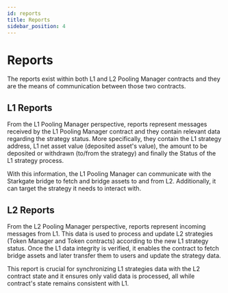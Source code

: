 ```yaml
---
id: reports
title: Reports
sidebar_position: 4
---
```


# Reports

The reports exist within both L1 and L2 Pooling Manager contracts and they are the means of communication between those two contracts.

## L1 Reports

From the L1 Pooling Manager perspective, reports represent messages received by the L1 Pooling Manager contract and they contain relevant data regarding the strategy status. More specifically, they contain the L1 strategy address, L1 net asset value (deposited asset's value), the amount to be deposited or withdrawn (to/from the strategy) and finally the Status of the L1 strategy process.

With this information, the L1 Pooling Manager can communicate with the Starkgate bridge to fetch and bridge assets to and from L2. Additionally, it can target the strategy it needs to interact with.

## L2 Reports

From the L2 Pooling Manager perspective, reports represent incoming messages from L1. This data is used to process and update L2 strategies (Token Manager and Token contracts) according to the new L1 strategy status. Once the L1 data integrity is verified, it enables the contract to fetch bridge assets and later transfer them to users and update the strategy data.

This report is crucial for synchronizing L1 strategies data with the L2 contract state and it ensures only valid data is processed, all while contract's state remains consistent with L1.
